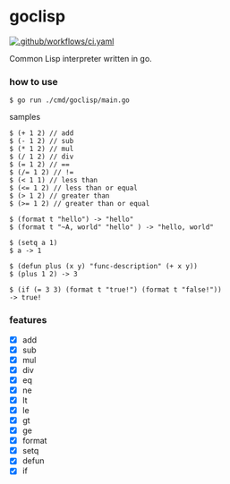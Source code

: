 # goclisp

[![.github/workflows/ci.yaml](https://github.com/x0y14/goclisp/actions/workflows/ci.yaml/badge.svg?branch=main)](https://github.com/x0y14/goclisp/actions/workflows/ci.yaml)

Common Lisp interpreter written in go.

### how to use
```shell
$ go run ./cmd/goclisp/main.go
```

samples
```text
$ (+ 1 2) // add
$ (- 1 2) // sub
$ (* 1 2) // mul
$ (/ 1 2) // div
$ (= 1 2) // ==
$ (/= 1 2) // !=
$ (< 1 1) // less than
$ (<= 1 2) // less than or equal
$ (> 1 2) // greater than
$ (>= 1 2) // greater than or equal

$ (format t "hello") -> "hello"
$ (format t "~A, world" "hello" ) -> "hello, world"

$ (setq a 1)
$ a -> 1

$ (defun plus (x y) "func-description" (+ x y))
$ (plus 1 2) -> 3

$ (if (= 3 3) (format t "true!") (format t "false!"))
-> true!
```


### features
- [x] add
- [x] sub
- [x] mul
- [x] div
- [x] eq
- [x] ne
- [x] lt
- [x] le
- [x] gt
- [x] ge
- [x] format
- [x] setq
- [x] defun
- [x] if
